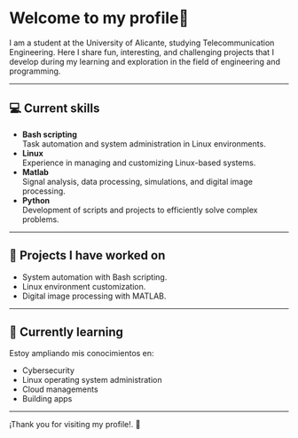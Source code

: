 # Welcome to my profile👋

I am a student at the University of Alicante, studying Telecommunication Engineering. Here I share fun, interesting, and challenging projects that I develop during my learning and exploration in the field of engineering and programming.

---

## 💻 Current skills

- **Bash scripting**  
  Task automation and system administration in Linux environments.
- **Linux**  
  Experience in managing and customizing Linux-based systems. 
- **Matlab**  
  Signal analysis, data processing, simulations, and digital image processing.  
- **Python**  
  Development of scripts and projects to efficiently solve complex problems. 

---

## 🚀 Projects I have worked on

- System automation with Bash scripting. 
- Linux environment customization.
- Digital image processing with MATLAB.

---

## 🌱 Currently learning

Estoy ampliando mis conocimientos en:
- Cybersecurity 
- Linux operating system administration 
- Cloud managements
- Building apps 

---

¡Thank you for visiting my profile!. 🚀

